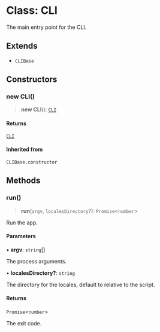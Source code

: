 # Class: CLI

The main entry point for the CLI.

## Extends

- `CLIBase`

## Constructors

### new CLI()

> **new CLI**(): [`CLI`](CLI.md)

#### Returns

[`CLI`](CLI.md)

#### Inherited from

`CLIBase.constructor`

## Methods

### run()

> **run**(`argv`, `localesDirectory`?): `Promise`\<`number`\>

Run the app.

#### Parameters

• **argv**: `string`[]

The process arguments.

• **localesDirectory?**: `string`

The directory for the locales, default to relative to the script.

#### Returns

`Promise`\<`number`\>

The exit code.
